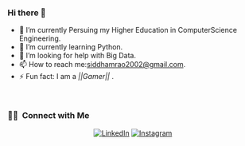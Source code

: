 ### Hi there 👋
- 🔭 I’m currently Persuing my Higher Education in ComputerScience Engineering.
- 🌱 I’m currently learning Python.
- 🤔 I’m looking for help with Big Data.
- 📫 How to reach me:siddhamrao2002@gmail.com.
- ⚡ Fun fact: I am a *||Gamer||* .
<br/>

<h3> 🤝🏻 &nbsp;Connect with Me </h3>

<p align="center">
<a href="https://www.linkedin.com/in/siddhamsingh/"><img alt="LinkedIn" src="https://img.shields.io/badge/LinkedIn-SiddhamSingh-blue?style=flat-square&logo=linkedin"></a>
<a href="https://www.instagram.com/raosiddham2002/"><img alt="Instagram" src="https://img.shields.io/badge/Instagram-raosiddham2002-blue?style=flat-square&logo=instagram"></a>
</p>
